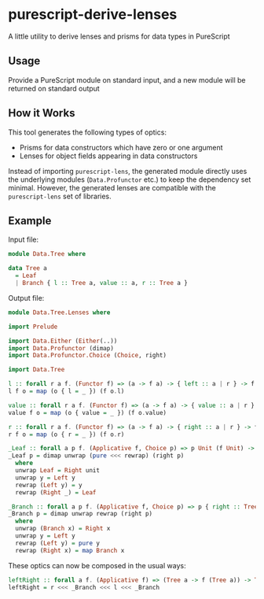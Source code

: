 # purescript-derive-lenses

A little utility to derive lenses and prisms for data types in PureScript

## Usage

Provide a PureScript module on standard input, and a new module will be returned on standard output

## How it Works

This tool generates the following types of optics:

- Prisms for data constructors which have zero or one argument
- Lenses for object fields appearing in data constructors

Instead of importing `purescript-lens`, the generated module directly uses the underlying modules (`Data.Profunctor` etc.) to keep the dependency set minimal. However, the generated lenses are compatible with the `purescript-lens` set of libraries.

## Example

Input file:

```purescript
module Data.Tree where

data Tree a
  = Leaf 
  | Branch { l :: Tree a, value :: a, r :: Tree a }
```

Output file:

```purescript
module Data.Tree.Lenses where

import Prelude

import Data.Either (Either(..))
import Data.Profunctor (dimap)
import Data.Profunctor.Choice (Choice, right)

import Data.Tree

l :: forall r a f. (Functor f) => (a -> f a) -> { left :: a | r } -> f { left :: a | r }
l f o = map (o { l = _ }) (f o.l)

value :: forall r a f. (Functor f) => (a -> f a) -> { value :: a | r } -> f { value :: a | r }
value f o = map (o { value = _ }) (f o.value)

r :: forall r a f. (Functor f) => (a -> f a) -> { right :: a | r } -> f { right :: a | r }
r f o = map (o { r = _ }) (f o.r)

_Leaf :: forall a p f. (Applicative f, Choice p) => p Unit (f Unit) -> p (Tree a) (f (Tree a))
_Leaf p = dimap unwrap (pure <<< rewrap) (right p)
  where
  unwrap Leaf = Right unit
  unwrap y = Left y
  rewrap (Left y) = y
  rewrap (Right _) = Leaf

_Branch :: forall a p f. (Applicative f, Choice p) => p { right :: Tree a, value :: a, left :: Tree a } (f { right :: Tree a, value :: a, left :: Tree a }) -> p (Tree a) (f (Tree a))
_Branch p = dimap unwrap rewrap (right p)
  where
  unwrap (Branch x) = Right x
  unwrap y = Left y
  rewrap (Left y) = pure y
  rewrap (Right x) = map Branch x
```

These optics can now be composed in the usual ways:

```purescript
leftRight :: forall a f. (Applicative f) => (Tree a -> f (Tree a)) -> Tree a -> f (Tree a)
leftRight = r <<< _Branch <<< l <<< _Branch
```
